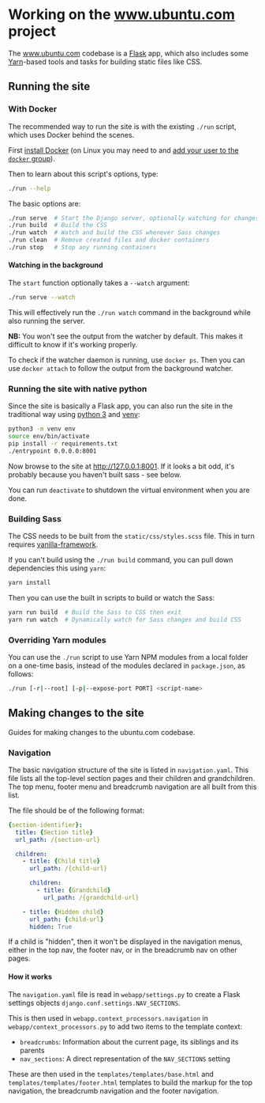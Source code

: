 # Working on the www.ubuntu.com project

The www.ubuntu.com codebase is a [Flask](https://flask.palletsprojects.com/en/1.1.x/) app, which also includes some [Yarn](https://yarnpkg.com/lang/en/)-based tools and tasks for building static files like CSS.

## Running the site

### With Docker

The recommended way to run the site is with the existing `./run` script, which uses Docker behind the scenes.

First [install Docker](https://docs.docker.com/engine/installation/) (on Linux you may need to and [add your user to the `docker` group](https://docs.docker.com/engine/installation/linux/linux-postinstall/)).

Then to learn about this script's options, type:

``` bash
./run --help
```

The basic options are:

``` bash
./run serve  # Start the Django server, optionally watching for changes
./run build  # Build the CSS
./run watch  # Watch and build the CSS whenever Sass changes
./run clean  # Remove created files and docker containers
./run stop   # Stop any running containers

```

#### Watching in the background

The `start` function optionally takes a `--watch` argument:

``` bash
./run serve --watch
```

This will effectively run the `./run watch` command in the background while also running the server.

**NB:** You won't see the output from the watcher by default. This makes it difficult to know if it's working properly.

To check if the watcher daemon is running, use `docker ps`. Then you can use `docker attach` to follow the output from the background watcher.

### Running the site with native python

Since the site is basically a Flask app, you can also run the site in the traditional way using [python 3](https://docs.python.org/3/) and [venv](https://docs.python.org/3/library/venv.html?highlight=venv#module-venv):

``` bash
python3 -m venv env
source env/bin/activate
pip install -r requirements.txt
./entrypoint 0.0.0.0:8001
```

Now browse to the site at <http://127.0.0.1:8001>. If it looks a bit odd, it's probably because you haven't built sass - see below.

You can run `deactivate` to shutdown the virtual environment when you are done.

### Building Sass

The CSS needs to be built from the `static/css/styles.scss` file. This in turn requires [vanilla-framework](https://github.com/canonical-web-and-design/vanilla-framework).

If you can't build using the `./run build` command, you can pull down dependencies this using `yarn`:

``` bash
yarn install
```

Then you can use the built in scripts to build or watch the Sass:

``` bash
yarn run build  # Build the Sass to CSS then exit
yarn run watch  # Dynamically watch for Sass changes and build CSS
```

### Overriding Yarn modules

You can use the `./run` script to use Yarn NPM modules from a local folder on a one-time basis, instead of the modules declared in `package.json`, as follows:

``` bash
./run [-r|--root] [-p|--expose-port PORT] <script-name>
```

## Making changes to the site

Guides for making changes to the ubuntu.com codebase.

### Navigation

The basic navigation structure of the site is listed in `navigation.yaml`. This file lists all the top-level section pages and their children and grandchildren. The top menu, footer menu and breadcrumb navigation are all built from this list.

The file should be of the following format:

``` yaml
{section-identifier}:
  title: {Section title}
  url_path: /{section-url}

  children:
    - title: {Child title}
      url_path: /{child-url}

      children:
        - title: {Grandchild}
          url_path: /{grandchild-url}

    - title: {Hidden child}
      url_path: {child-url}
      hidden: True
```

If a child is "hidden", then it won't be displayed in the navigation menus, either in the top nav, the footer nav, or in the breadcrumb nav on other pages.

#### How it works

The `navigation.yaml` file is read in `webapp/settings.py` to create a Flask settings objects `django.conf.settings.NAV_SECTIONS`.

This is then used in `webapp.context_processors.navigation` in `webapp/context_processors.py` to add two items to the template context:

- `breadcrumbs`: Information about the current page, its siblings and its parents
- `nav_sections`: A direct representation of the `NAV_SECTIONS` setting

These are then used in the `templates/templates/base.html` and `templates/templates/footer.html` templates to build the markup for the top navigation, the breadcrumb navigation and the footer navigation.
